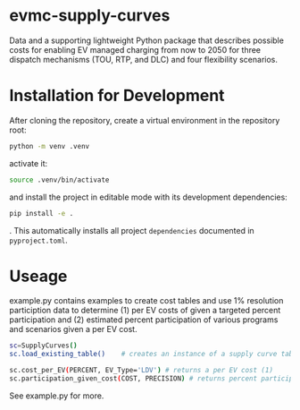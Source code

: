 # evmc-supply-curves
Data and a supporting lightweight Python package that describes possible costs for enabling EV managed charging from now to 2050 for three dispatch mechanisms (TOU, RTP, and DLC) and four flexibility scenarios.

# Installation for Development
After cloning the repository, create a virtual environment in the repository root:
```bash
python -m venv .venv
```
activate it:
```bash
source .venv/bin/activate
```
and install the project in editable mode with its development dependencies:
```bash
pip install -e .
```
. This automatically installs all project `dependencies` documented in `pyproject.toml`.

# Useage
example.py contains examples to create cost tables and use 1% resolution particiption data to determine (1) per EV costs of given a targeted percent participation and (2) estimated percent participation of various programs and scenarios given a per EV cost.

```bash
sc=SupplyCurves()           
sc.load_existing_table()    # creates an instance of a supply curve table that can be queried

sc.cost_per_EV(PERCENT, EV_Type='LDV') # returns a per EV cost (1)
sc.participation_given_cost(COST, PRECISION) # returns percent participation

```
See example.py for more.
